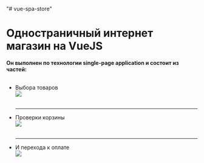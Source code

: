"# vue-spa-store" 
<h1> Одностраничный интернет магазин на VueJS  </h1>
<p Данный интернет магазин выполнен по технологии single-page application. </p>
<b> Он выполнен по технологии single-page application и состоит из частей: </b><br/><br/>
<ul>
  <li> Выбора товаров <br/><img src="https://pp.userapi.com/c844321/v844321054/f345c/YTTVYQK1Pag.jpg"><br/><br/><hr></li>
  <li> Проверки корзины <br/><img src="https://pp.userapi.com/c844321/v844321054/f3466/Jq78nwGtOiA.jpg"><br/><br/><hr></li>
  <li> И перехода к оплате <br/><img src="https://pp.userapi.com/c844321/v844321054/f3470/RzOmOSCmewE.jpg"></li>
</ul>
